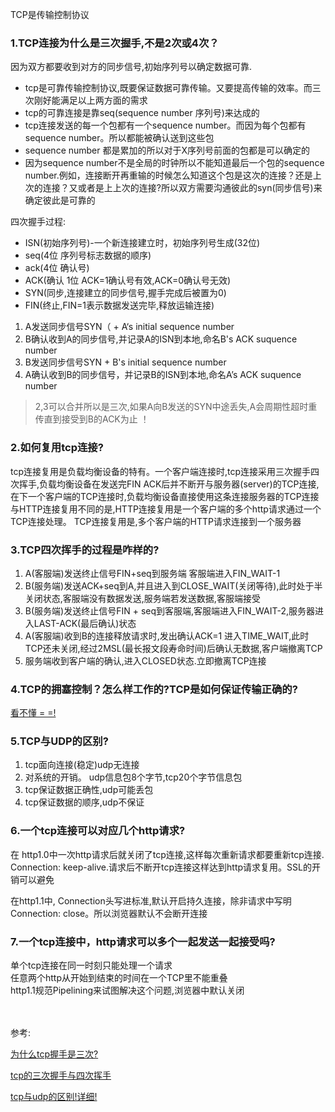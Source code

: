 TCP是传输控制协议 


###  1.TCP连接为什么是三次握手,不是2次或4次？

因为双方都要收到对方的同步信号,初始序列号以确定数据可靠.

- tcp是可靠传输控制协议,既要保证数据可靠传输。又要提高传输的效率。而三次刚好能满足以上两方面的需求
- tcp的可靠连接是靠seq(sequence  number 序列号)来达成的
- tcp连接发送的每一个包都有一个sequence number。而因为每个包都有sequence number。所以都能被确认送到这些包
- sequence number 都是累加的所以对于X序列号前面的包都是可以确定的
- 因为sequence number不是全局的时钟所以不能知道最后一个包的sequence number.例如，连接断开再重输的时候怎么知道这个包是这次的连接？还是上次的连接？又或者是上上次的连接?所以双方需要沟通彼此的syn(同步信号)来确定彼此是可靠的

四次握手过程:

 - ISN(初始序列号)-一个新连接建立时，初始序列号生成(32位)
 - seq(4位 序列号标志数据的顺序)
 - ack(4位 确认号)
 - ACK(确认 1位 ACK=1确认号有效,ACK=0确认号无效) 
 - SYN(同步,连接建立的同步信号,握手完成后被置为0)
 - FIN(终止,FIN=1表示数据发送完毕,释放运输连接)

1. A发送同步信号SYN（ + A‘s initial sequence number  
2. B确认收到A的同步信号,并记录A的ISN到本地,命名B's ACK suquence number
3. B发送同步信号SYN + B's initial sequence number
4. A确认收到B的同步信号，并记录B的ISN到本地,命名A’s ACK suquence number

> 2,3可以合并所以是三次,如果A向B发送的SYN中途丢失,A会周期性超时重传直到接受到B的ACK为止
！
### 2.如何复用tcp连接?

tcp连接复用是负载均衡设备的特有。一个客户端连接时,tcp连接采用三次握手四次挥手,负载均衡设备在发送完FIN ACK后并不断开与服务器(server)的TCP连接,在下一个客户端的TCP连接时,负载均衡设备直接使用这条连接服务器的TCP连接
与HTTP连接复用不同的是,HTTP连接复用是一个客户端的多个http请求通过一个TCP连接处理。
TCP连接复用是,多个客户端的HTTP请求连接到一个服务器

### 3.TCP四次挥手的过程是咋样的?

1. A(客服端)发送终止信号FIN+seq到服务端 客服端进入FIN_WAIT-1
2. B(服务端)发送ACK+seq到A,并且进入到CLOSE_WAIT(关闭等待),此时处于半关闭状态,客服端没有数据发送,服务端若发送数据,客服端接受
3. B(服务端)发送终止信号FIN + seq到客服端,客服端进入FIN_WAIT-2,服务器进入LAST-ACK(最后确认)状态
4. A(客服端)收到B的连接释放请求时,发出确认ACK=1 进入TIME_WAIT,此时TCP还未关闭,经过2MSL(最长报文段寿命时间)后确认无数据,客户端撤离TCP
5. 服务端收到客户端的确认,进入CLOSED状态.立即撤离TCP连接

### 4.TCP的拥塞控制？怎么样工作的?TCP是如何保证传输正确的?
[看不懂 = =!](https://blog.csdn.net/m0_37962600/article/details/79993310)

### 5.TCP与UDP的区别?
1. tcp面向连接(稳定)udp无连接
2. 对系统的开销。 udp信息包8个字节,tcp20个字节信息包
3. tcp保证数据正确性,udp可能丢包
4. tcp保证数据的顺序,udp不保证

### 6.一个tcp连接可以对应几个http请求?
在 http1.0中一次http请求后就关闭了tcp连接,这样每次重新请求都要重新tcp连接.
Connection: keep-alive.请求后不断开tcp连接这样达到http请求复用。SSL的开销可以避免

在http1.1中, Connection头写进标准,默认开启持久连接，除非请求中写明Connection: close。所以浏览器默认不会断开连接

### 7.一个tcp连接中，http请求可以多个一起发送一起接受吗?

单个tcp连接在同一时刻只能处理一个请求
<br>
任意两个http从开始到结束的时间在一个TCP里不能重叠
<br>
http1.1规范Pipelining来试图解决这个问题,浏览器中默认关闭

<br>
<br>
参考:

[为什么tcp握手是三次?](https://www.zhihu.com/question/24853633)

[tcp的三次握手与四次挥手](https://blog.csdn.net/qq_38950316/article/details/81087809)

[tcp与udp的区别!详细!](https://zhuanlan.zhihu.com/p/24860273)
